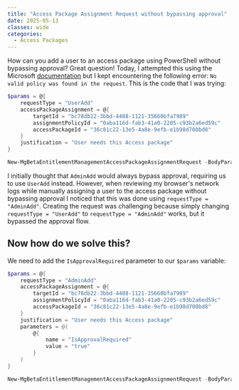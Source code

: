 ```yaml
---
title: "Access Package Assignment Request without bypassing approval"
date: 2025-05-13
classes: wide
categories:
  - Access Packages
---
```

How can you add a user to an access package using PowerShell without bypassing approval? Great question! Today, I attempted this using the Microsoft [documentation](https://learn.microsoft.com/en-us/graph/api/entitlementmanagement-post-accesspackageassignmentrequests?view=graph-rest-beta&tabs=http) but I kept encountering the following error: `No valid policy was found in the request`. This is the code that I was trying:
```powershell
$params = @{
	requestType = "UserAdd"
	accessPackageAssignment = @{
		targetId = "bc78db22-3bbd-4488-1121-35660bfa7989"
		assignmentPolicyId = "0aba116d-fab3-41a0-2205-c93b2a6ed59c"
		accessPackageId = "36c81c22-13e5-4a8e-9efb-e1b98d708bd8"
	}
    justification = "User needs this Access package"
}

New-MgBetaEntitlementManagementAccessPackageAssignmentRequest -BodyParameter $params
```
I initially thought that `AdminAdd` would always bypass approval, requiring us to use `UserAdd` instead. However, when reviewing my browser's network logs while manually assigning a user to the access package without bypassing approval I noticed that this was done using `requestType = "AdminAdd"`. Creating the request was challenging because simply changing `requestType = "UserAdd"` to `requestType = "AdminAdd"` works, but it bypassed the approval flow. 

## Now how do we solve this? 
We need to add the `IsApprovalRequired` parameter to our `$params` variable:
```powershell
$params = @{
    requestType = "AdminAdd"  
    accessPackageAssignment = @{
        targetId = "bc78db22-3bbd-4488-1121-35660bfa7989"
        assignmentPolicyId = "0aba116d-fab3-41a0-2205-c93b2a6ed59c"
        accessPackageId = "36c81c22-13e5-4a8e-9efb-e1b98d708bd8"
    }
    justification = "User needs this Access package"
    parameters = @(
        @{
            name = "IsApprovalRequired"
            value = "true"
        }
    )
}

New-MgBetaEntitlementManagementAccessPackageAssignmentRequest -BodyParameter $params
```
